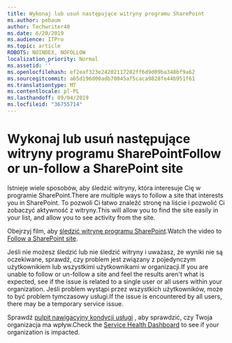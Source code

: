 ```yaml
---
title: Wykonaj lub usuń następujące witryny programu SharePoint
ms.author: pebaum
author: Techwriter40
ms.date: 6/20/2019
ms.audience: ITPro
ms.topic: article
ROBOTS: NOINDEX, NOFOLLOW
localization_priority: Normal
ms.assetid: ''
ms.openlocfilehash: ef2eaf323e24202117282ff6d9d09ba348bf9a62
ms.sourcegitcommit: a65d196d00adb70045af5caca9828fe44b951f61
ms.translationtype: MT
ms.contentlocale: pl-PL
ms.lasthandoff: 09/04/2019
ms.locfileid: "36755714"
---
```

# <a name="follow-or-un-follow-a-sharepoint-site"></a><span data-ttu-id="a62d3-102">Wykonaj lub usuń następujące witryny programu SharePoint</span><span class="sxs-lookup"><span data-stu-id="a62d3-102">Follow or un-follow a SharePoint site</span></span>

<span data-ttu-id="a62d3-103">Istnieje wiele sposobów, aby śledzić witryny, która interesuje Cię w programie SharePoint.</span><span class="sxs-lookup"><span data-stu-id="a62d3-103">There are multiple ways to follow a site that interests you in SharePoint.</span></span> <span data-ttu-id="a62d3-104">To pozwoli Ci łatwo znaleźć stronę na liście i pozwolić Ci zobaczyć aktywność z witryny.</span><span class="sxs-lookup"><span data-stu-id="a62d3-104">This will allow you to find the site easily in your list, and allow you to see activity from the site.</span></span> 

<span data-ttu-id="a62d3-105">Obejrzyj film, aby [śledzić witrynę programu SharePoint](https://support.office.com/article/Video-Follow-a-SharePoint-site-33DB6FA5-9528-45D7-BCC7-F9C1FAAACAE0).</span><span class="sxs-lookup"><span data-stu-id="a62d3-105">Watch the video to [Follow a SharePoint site](https://support.office.com/article/Video-Follow-a-SharePoint-site-33DB6FA5-9528-45D7-BCC7-F9C1FAAACAE0).</span></span> 

<span data-ttu-id="a62d3-106">Jeśli nie możesz śledzić lub nie śledzić witryny i uważasz, że wyniki nie są oczekiwane, sprawdź, czy problem jest związany z pojedynczym użytkownikiem lub wszystkimi użytkownikami w organizacji.</span><span class="sxs-lookup"><span data-stu-id="a62d3-106">If you are unable to follow or un-follow a site and feel the results aren't what is expected, see if the issue is related to a single user or all users within your organization.</span></span> <span data-ttu-id="a62d3-107">Jeśli problem wystąpi przez wszystkich użytkowników, może to być problem tymczasowy usługi.</span><span class="sxs-lookup"><span data-stu-id="a62d3-107">If the issue is encountered by all users, there may be a temporary service issue.</span></span> 

<span data-ttu-id="a62d3-108">Sprawdź [pulpit nawigacyjny kondycji usługi](https://admin.microsoft.com/AdminPortal/Home#/servicehealth) , aby sprawdzić, czy Twoja organizacja ma wpływ.</span><span class="sxs-lookup"><span data-stu-id="a62d3-108">Check the [Service Health Dashboard](https://admin.microsoft.com/AdminPortal/Home#/servicehealth) to see if your organization is impacted.</span></span>
